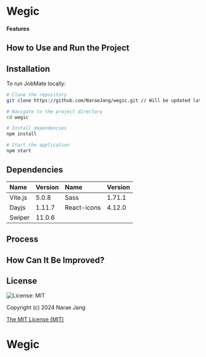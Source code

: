 # Wegic

#### Features

## How to Use and Run the Project

## Installation

To run JobMate locally:

```bash
# Clone the repository
git clone https://github.com/NaraeJang/wegic.git // Will be updated later.

# Navigate to the project directory
cd wegic

# Install dependencies
npm install

# Start the application
npm start
```

## Dependencies

| Name    | Version | Name        | Version |
| :------ | :------ | :---------- | :------ |
| Vite.js | 5.0.8   | Sass        | 1.71.1  |
| Dayjs   | 1.11.7  | React-icons | 4.12.0  |
| Swiper  | 11.0.6  |

## Process

## How Can It Be Improved?

## License

![License: MIT](https://img.shields.io/badge/License-MIT-yellow.svg)

Copyright (c) 2024 Narae Jang

[The MIT License (MIT)](https://opensource.org/licenses/MIT)

# Wegic
